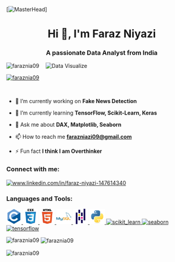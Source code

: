 [![MasterHead](https://d2nzy1qhita6w.cloudfront.net/media/magefan_blog/data-analysis-skills-duties-responsibilities.jpeg)]
<h1 align="center">Hi 👋, I'm Faraz Niyazi</h1>
<h3 align="center">A passionate Data Analyst from India</h3>
<img align="right" alt="Data Visualize" width="400" src="https://img.freepik.com/premium-vector/data-analyst-sits-work-front-computer-device-showing-statistics-graphs-front-him-flat-style-cartoon-illustration-vector_610956-825.jpg">

<p align="left"> <img src="https://komarev.com/ghpvc/?username=faraznia09&label=Profile%20views&color=0e75b6&style=flat" alt="faraznia09" /> </p>

<p align="left"> <a href="https://github.com/ryo-ma/github-profile-trophy"><img src="https://github-profile-trophy.vercel.app/?username=faraznia09" alt="faraznia09" /></a> </p>

<p align="left"> <a href="https://twitter.com/" target="blank"><img src="https://img.shields.io/twitter/follow/?logo=twitter&style=for-the-badge" alt="" /></a> </p>

- 🔭 I’m currently working on **Fake News Detection**

- 🌱 I’m currently learning **TensorFlow, Scikit-Learn, Keras**

- 💬 Ask me about **DAX, Matplotlib, Seaborn**

- 📫 How to reach me **farazniazi09@gmail.com**

- ⚡ Fun fact **I think I am Overthinker**

<h3 align="left">Connect with me:</h3>
<p align="left">
<a href="https://linkedin.com/in/www.linkedin.com/in/faraz-niyazi-147614340" target="blank"><img align="center" src="https://raw.githubusercontent.com/rahuldkjain/github-profile-readme-generator/master/src/images/icons/Social/linked-in-alt.svg" alt="www.linkedin.com/in/faraz-niyazi-147614340" height="30" width="40" /></a>
</p>

<h3 align="left">Languages and Tools:</h3>
<p align="left"> <a href="https://www.cprogramming.com/" target="_blank" rel="noreferrer"> <img src="https://raw.githubusercontent.com/devicons/devicon/master/icons/c/c-original.svg" alt="c" width="40" height="40"/> </a> <a href="https://www.w3schools.com/css/" target="_blank" rel="noreferrer"> <img src="https://raw.githubusercontent.com/devicons/devicon/master/icons/css3/css3-original-wordmark.svg" alt="css3" width="40" height="40"/> </a> <a href="https://www.w3.org/html/" target="_blank" rel="noreferrer"> <img src="https://raw.githubusercontent.com/devicons/devicon/master/icons/html5/html5-original-wordmark.svg" alt="html5" width="40" height="40"/> </a> <a href="https://www.mysql.com/" target="_blank" rel="noreferrer"> <img src="https://raw.githubusercontent.com/devicons/devicon/master/icons/mysql/mysql-original-wordmark.svg" alt="mysql" width="40" height="40"/> </a> <a href="https://pandas.pydata.org/" target="_blank" rel="noreferrer"> <img src="https://raw.githubusercontent.com/devicons/devicon/2ae2a900d2f041da66e950e4d48052658d850630/icons/pandas/pandas-original.svg" alt="pandas" width="40" height="40"/> </a> <a href="https://www.python.org" target="_blank" rel="noreferrer"> <img src="https://raw.githubusercontent.com/devicons/devicon/master/icons/python/python-original.svg" alt="python" width="40" height="40"/> </a> <a href="https://scikit-learn.org/" target="_blank" rel="noreferrer"> <img src="https://upload.wikimedia.org/wikipedia/commons/0/05/Scikit_learn_logo_small.svg" alt="scikit_learn" width="40" height="40"/> </a> <a href="https://seaborn.pydata.org/" target="_blank" rel="noreferrer"> <img src="https://seaborn.pydata.org/_images/logo-mark-lightbg.svg" alt="seaborn" width="40" height="40"/> </a> <a href="https://www.tensorflow.org" target="_blank" rel="noreferrer"> <img src="https://www.vectorlogo.zone/logos/tensorflow/tensorflow-icon.svg" alt="tensorflow" width="40" height="40"/> </a> </p>

<p><img align="left" src="https://github-readme-stats.vercel.app/api/top-langs?username=faraznia09&show_icons=true&locale=en&layout=compact" alt="faraznia09" /></p>

<p>&nbsp;<img align="center" src="https://github-readme-stats.vercel.app/api?username=faraznia09&show_icons=true&locale=en" alt="faraznia09" /></p>

<p><img align="center" src="https://github-readme-streak-stats.herokuapp.com/?user=faraznia09&" alt="faraznia09" /></p>
